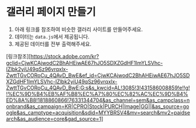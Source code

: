 # 갤러리 페이지 만들기

1. 아래 링크를 참조하여 비슷한 갤러리 사이트를 만들어주세요.
2. 데이터는 `data.js`에서 제공됩니다.
3. 제공된 데이터를 전부 출력해주세요.

[링크참조][https://stock.adobe.com/kr?gclid=CjwKCAjwodC2BhAHEiwAE67hJO5SDXZGdHF1lmYLSVhc-IZlbk2yiU49qSz96vrqxlx-ZwttTGvCORoCu_4QAvD_BwE&ef_id=CjwKCAjwodC2BhAHEiwAE67hJO5SDXZGdHF1lmYLSVhc-IZlbk2yiU49qSz96vrqxlx-ZwttTGvCORoCu_4QAvD_BwE:G:s&s_kwcid=AL!3085!3!431586008859!e!!g!!%EC%9D%B4%EB%AF%B8%EC%A7%80%EC%82%AC%EC%9D%B4%ED%8A%B8!1818860866!76331344704&as_channel=sem&as_campclass=nonbrand&as_campaign=KR|CPRO|Stock|PURCH|Image|GG||&as_source=google&as_camptype=acquisition&sdid=MYYBRSV4&mv=search&mv2=paidsearch&as_audience=core&gad_source=1]
